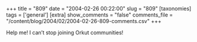 +++
title = "809"
date = "2004-02-26 00:22:00"
slug = "809"
[taxonomies]
tags = ['general']
[extra]
show_comments = "false"
comments_file = "/content/blog/2004/02/2004-02-26-809-comments.csv"
+++

Help me! I can’t stop joining Orkut communities!
